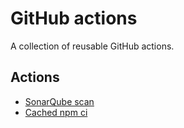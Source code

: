 # GitHub actions

A collection of reusable GitHub actions.

## Actions

- [SonarQube scan](/sonarqube-scan)
- [Cached npm ci](/npm-prepare)
